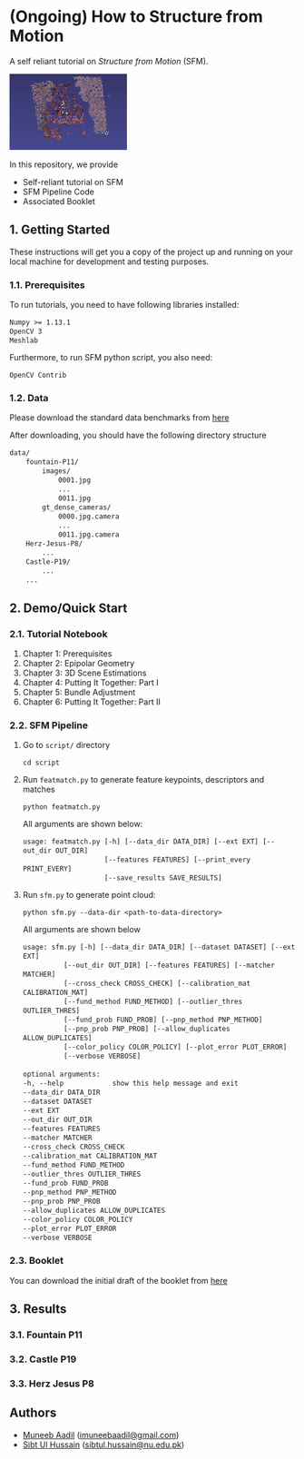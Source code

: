 # (Ongoing) How to Structure from Motion 

A self reliant tutorial on _Structure from Motion_ (SFM). 

![](./results/misc-figs/temp.png)

In this repository, we provide
* Self-reliant tutorial on SFM
* SFM Pipeline Code
* Associated Booklet

## 1. Getting Started

These instructions will get you a copy of the project up and running on your local machine for development and testing purposes.

### 1.1. Prerequisites

To run tutorials, you need to have following libraries installed:
```
Numpy >= 1.13.1
OpenCV 3
Meshlab
```
Furthermore, to run SFM python script, you also need: 
```
OpenCV Contrib
```

### 1.2. Data 
Please download the standard data benchmarks from [here](https://github.com/openMVG/SfM_quality_evaluation)

After downloading, you should have the following directory structure 
```
data/
    fountain-P11/ 
        images/
            0001.jpg
            ...
            0011.jpg
        gt_dense_cameras/
            0000.jpg.camera
            ...
            0011.jpg.camera
    Herz-Jesus-P8/
        ...
    Castle-P19/
        ...
    ...
```

## 2. Demo/Quick Start

### 2.1. Tutorial Notebook 
1. Chapter 1: Prerequisites
2. Chapter 2: Epipolar Geometry
3. Chapter 3: 3D Scene Estimations
4. Chapter 4: Putting It Together: Part I
5. Chapter 5: Bundle Adjustment
6. Chapter 6: Putting It Together: Part II

### 2.2. SFM Pipeline
1. Go to `script/` directory
    ```
    cd script
    ```

2. Run `featmatch.py` to generate feature keypoints, descriptors and matches
    ```
    python featmatch.py
    ```

    All arguments are shown below: 
    ```
    usage: featmatch.py [-h] [--data_dir DATA_DIR] [--ext EXT] [--out_dir OUT_DIR]
                        [--features FEATURES] [--print_every PRINT_EVERY]
                        [--save_results SAVE_RESULTS]
    ```

3. Run `sfm.py` to generate point cloud: 
    ```
    python sfm.py --data-dir <path-to-data-directory>
    ```

    All arguments are shown below
    ```
    usage: sfm.py [-h] [--data_dir DATA_DIR] [--dataset DATASET] [--ext EXT]
              [--out_dir OUT_DIR] [--features FEATURES] [--matcher MATCHER]
              [--cross_check CROSS_CHECK] [--calibration_mat CALIBRATION_MAT]
              [--fund_method FUND_METHOD] [--outlier_thres OUTLIER_THRES]
              [--fund_prob FUND_PROB] [--pnp_method PNP_METHOD]
              [--pnp_prob PNP_PROB] [--allow_duplicates ALLOW_DUPLICATES]
              [--color_policy COLOR_POLICY] [--plot_error PLOT_ERROR]
              [--verbose VERBOSE]

    optional arguments:
    -h, --help            show this help message and exit
    --data_dir DATA_DIR
    --dataset DATASET
    --ext EXT
    --out_dir OUT_DIR
    --features FEATURES
    --matcher MATCHER
    --cross_check CROSS_CHECK
    --calibration_mat CALIBRATION_MAT
    --fund_method FUND_METHOD
    --outlier_thres OUTLIER_THRES
    --fund_prob FUND_PROB
    --pnp_method PNP_METHOD
    --pnp_prob PNP_PROB
    --allow_duplicates ALLOW_DUPLICATES
    --color_policy COLOR_POLICY
    --plot_error PLOT_ERROR
    --verbose VERBOSE
    ```

### 2.3. Booklet
You can download the initial draft of the booklet from [here](https://github.com/muneebaadil)

## 3. Results
### 3.1. Fountain P11
### 3.2. Castle P19
### 3.3. Herz Jesus P8

## Authors

* [Muneeb Aadil](https://github.com/muneebaadil) (imuneebaadil@gmail.com)
* [Sibt Ul Hussain](https://sites.google.com/site/sibtulhussain/) (sibtul.hussain@nu.edu.pk)